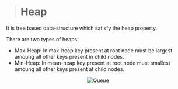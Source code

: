 > # Heap

It is tree based data-structure which satisfy the heap property.

There are two types of heaps:

* Max-Heap:
  In max-heap key present at root node must be largest amoung all other keys present in child nodes.
* Min-Heap:
  In mean-heap key present at root node must smallest amoung all other keys present at child nodes.

<p align="center">
<img src="https://github.com/Vinaypatil-Ev/vinEv_DataStructure/blob/master/Documents/img/Max-and-Min-Heap-data-structures.png" alt="Queue">
</p>
